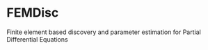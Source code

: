 # FEMDisc
Finite element based discovery and parameter estimation for Partial Differential Equations
